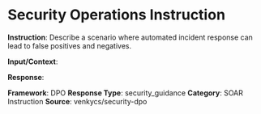 # Security Operations Instruction

**Instruction**: Describe a scenario where automated incident response can lead to false positives and negatives.

**Input/Context**: 

**Response**: 

**Framework**: DPO
**Response Type**: security_guidance
**Category**: SOAR Instruction
**Source**: venkycs/security-dpo
